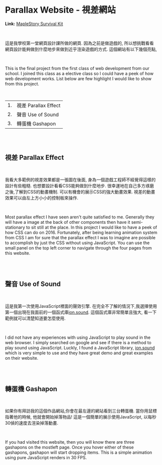 <div id="content-header">
  <h1>Parallax Website - 視差網站</h1>
</div>

<p>
  <b>Link:</b>
  <a href="http://www.jcs-profile.com/public/AAU/wnm249/m15/wnm249_final/" target="_blank">MapleStory Survival Kit</a>
</p>
<br/>

<p>
  這是我學校第一堂網頁設計課所做的網頁. 因為之前是做遊戲的, 所以想挑戰看看網頁設計能夠做到什麼地步來做到近乎渲染遊戲的方式. 這個網站有以下幾個亮點,
</p>
<br/>

<p>
  This is the final project from the first class of web development from our school. I joined this class as a elective class so I could have a peek of how web development works. List below are few highlight I would like to show from this project.
</p>
<br/>

<table>
  <tr>
    <td>1.</td>
    <td>視差 Parallax Effect</td>
  </tr>
  <tr>
    <td>2.</td>
    <td>聲音 Use of Sound</td>
  </tr>
  <tr>
    <td>3.</td>
    <td>轉蛋機 Gashapon</td>
  </tr>
</table>
<br/>
<br/>


<h2>視差 Parallax Effect</h2>
<br/>
<p>
  我看大多範例的視差效果都是一張圖在後面, 身為一個遊戲工程師不經覺得這樣的設計有些粗糙. 也想要設計看看CSS能夠做到什麼地步. 很幸運地在自己多方琢磨之後,了解到CSS的動畫機制. 可以有機會的展示CSS的強大動畫效果. 視差的動畫效果可以由左上方小小的控制板來操作.
</p>
<br/>
<p>
  Most parallax effect I have seen aren't quite satisfied to me. Generally they will have a image at the back of other components then have it semi-stationary to sit still at the place. In this project I would like to have a peek of how CSS can do on 2016. Fortunately, after being learning animation system from CSS I am for sure that the parallax effect I was to imagine are possible to accomplish by just the CSS without using JavaScript. You can use the small panel on the top left corner to navigate through the four pages from this website.
</p>
<br/>

<br/>
<h2>聲音 Use of Sound</h2>
<br/>
<p>
  這是我第一次使用JavaScript裡面的聲效引擎. 在完全不了解的情況下,我選擇使用第一個出現在我面前的一個函式庫<a href="https://github.com/IonDen/ion.sound">ion.sound</a>. 這個函式庫非常簡單且強大, 看一下範例就可以清楚知道要怎麼使用.
</p>
<br/>
<p>
  I did not have any experiences with using JavaScript to play sound in the web browser. I simply searched on google and see if there is a method to play sound using JavaScript. Luckly, I found a JavaScript library, <a href="https://github.com/IonDen/ion.sound">ion.sound</a> which is very simple to use and they have great demo and great examples on their website.
</p>
<br/>

<br/>
<h2>轉蛋機 Gashapon</h2>
<br/>
<p>
  如果你有拜訪我的這個作品網站,你會在最左邊的網站看到三台轉蛋機. 當你用鼠標指著他的時候, 他就會開始掉落物品! 這是一個簡單的展示使用JavaScript, 以每秒30偵的速度去渲染掉落動畫.
</p>
<br/>
<p>
  If you had visited this website, then you will know there are three gashapons on the mostleft page. Once you hover either of these gashapons, gashapon will start dropping items. This is a simple animation using pure JavaScript renders in 30 FPS.
</p>
